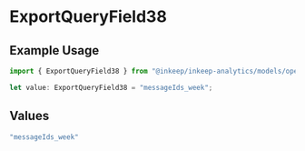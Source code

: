# ExportQueryField38

## Example Usage

```typescript
import { ExportQueryField38 } from "@inkeep/inkeep-analytics/models/operations";

let value: ExportQueryField38 = "messageIds_week";
```

## Values

```typescript
"messageIds_week"
```